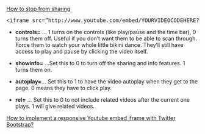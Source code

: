 [How to stop from sharing](http://www.bigwhizbang.com/internet-business/how-to-remove-the-share-features-on-unlisted-youtube-videos/)
<pre>
&lt;iframe src=”http://www.youtube.com/embed/YOURVIDEOCODEHERE?controls=1&showinfo=0&autoplay=1&rel=0&border=0″ height=”400″ width=”710″ frameborder=”0″&gt;
</pre>

- **controls=** … 1 turns on the controls (like play/pause and the time bar), 0 turns them off.  Useful if you don’t want them to be able to scan through.  Force them to watch your whole little bikini dance. They’ll still have access to play and pause by clicking the video itself.

- **showinfo=** …Set this to 0 to turn off the sharing and info features.  1 turns them on.

- **autoplay=**… Set this to 1 to have the video autoplay when they get to the page. 0 means they have to click play.

- **rel=** … Set this to 0 to not include related videos after the current one plays.  1 will give related videos.


[How to implement a responsive Youtube embed iframe with Twitter Bootstrap?](http://stackoverflow.com/questions/12166784/how-to-implement-a-responsive-youtube-embed-iframe-with-twitter-bootstrap)
